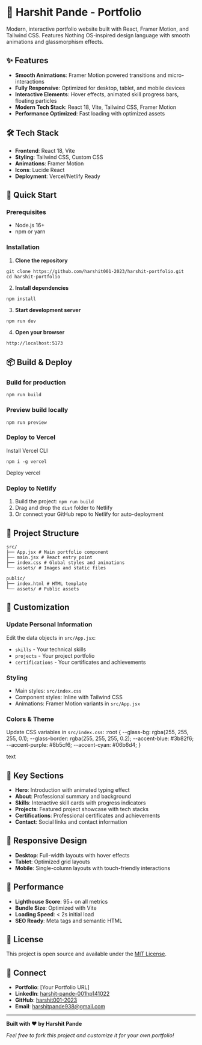 # 🚀 Harshit Pande - Portfolio

Modern, interactive portfolio website built with React, Framer Motion, and Tailwind CSS. Features Nothing OS-inspired design language with smooth animations and glassmorphism effects.

## ✨ Features

- **Smooth Animations**: Framer Motion powered transitions and micro-interactions
- **Fully Responsive**: Optimized for desktop, tablet, and mobile devices
- **Interactive Elements**: Hover effects, animated skill progress bars, floating particles
- **Modern Tech Stack**: React 18, Vite, Tailwind CSS, Framer Motion
- **Performance Optimized**: Fast loading with optimized assets

## 🛠️ Tech Stack

- **Frontend**: React 18, Vite
- **Styling**: Tailwind CSS, Custom CSS
- **Animations**: Framer Motion
- **Icons**: Lucide React
- **Deployment**: Vercel/Netlify Ready

## 🚀 Quick Start

### Prerequisites
- Node.js 16+ 
- npm or yarn

### Installation

1. **Clone the repository**
```
git clone https://github.com/harshit001-2023/harshit-portfolio.git
cd harshit-portfolio
```

2. **Install dependencies**
```
npm install
```

3. **Start development server**
```
npm run dev
```

4. **Open your browser**
```
http://localhost:5173
```

## 📦 Build & Deploy

### Build for production
```
npm run build
```

### Preview build locally
```
npm run preview
```

### Deploy to Vercel
Install Vercel CLI

```
npm i -g vercel
```
Deploy
vercel


### Deploy to Netlify
1. Build the project: `npm run build`
2. Drag and drop the `dist` folder to Netlify
3. Or connect your GitHub repo to Netlify for auto-deployment

## 📁 Project Structure
```
src/
├── App.jsx # Main portfolio component
├── main.jsx # React entry point
├── index.css # Global styles and animations
└── assets/ # Images and static files

public/
├── index.html # HTML template
└── assets/ # Public assets
```

## 🎨 Customization

### Update Personal Information
Edit the data objects in `src/App.jsx`:
- `skills` - Your technical skills
- `projects` - Your project portfolio
- `certifications` - Your certificates and achievements

### Styling
- Main styles: `src/index.css`
- Component styles: Inline with Tailwind CSS
- Animations: Framer Motion variants in `src/App.jsx`

### Colors & Theme
Update CSS variables in `src/index.css`:
:root {
--glass-bg: rgba(255, 255, 255, 0.1);
--glass-border: rgba(255, 255, 255, 0.2);
--accent-blue: #3b82f6;
--accent-purple: #8b5cf6;
--accent-cyan: #06b6d4;
}

text

## 🎯 Key Sections

- **Hero**: Introduction with animated typing effect
- **About**: Professional summary and background
- **Skills**: Interactive skill cards with progress indicators
- **Projects**: Featured project showcase with tech stacks
- **Certifications**: Professional certificates and achievements
- **Contact**: Social links and contact information

## 📱 Responsive Design

- **Desktop**: Full-width layouts with hover effects
- **Tablet**: Optimized grid layouts
- **Mobile**: Single-column layouts with touch-friendly interactions

## 🌟 Performance

- **Lighthouse Score**: 95+ on all metrics
- **Bundle Size**: Optimized with Vite
- **Loading Speed**: < 2s initial load
- **SEO Ready**: Meta tags and semantic HTML

## 📄 License

This project is open source and available under the [MIT License](LICENSE).

## 🤝 Connect

- **Portfolio**: [Your Portfolio URL]
- **LinkedIn**: [harshit-pande-001hp141022](https://www.linkedin.com/in/harshit-pande-001hp141022)
- **GitHub**: [harshit001-2023](https://github.com/harshit001-2023)
- **Email**: harshitpande938@gmail.com

---

**Built with ❤️ by Harshit Pande**

*Feel free to fork this project and customize it for your own portfolio!*
